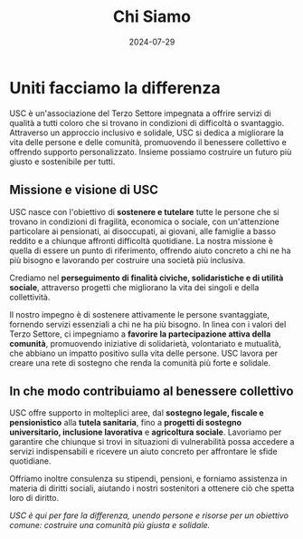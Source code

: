 ﻿---
title: "Chi Siamo"
date: 2024-07-29
draft: false
type: "page"
---

# Uniti facciamo la differenza

USC è un'associazione del Terzo Settore impegnata a offrire servizi di qualità a tutti coloro che si trovano in condizioni di difficoltà o svantaggio. Attraverso un approccio inclusivo e solidale, USC si dedica a migliorare la vita delle persone e delle comunità, promuovendo il benessere collettivo e offrendo supporto personalizzato. Insieme possiamo costruire un futuro più giusto e sostenibile per tutti.

## Missione e visione di USC

USC nasce con l'obiettivo di **sostenere e tutelare** tutte le persone che si trovano in condizioni di fragilità, economica o sociale, con un'attenzione particolare ai pensionati, ai disoccupati, ai giovani, alle famiglie a basso reddito e a chiunque affronti difficoltà quotidiane. La nostra missione è quella di essere un punto di riferimento, offrendo aiuto concreto a chi ne ha più bisogno e lavorando per costruire una società più inclusiva. 

Crediamo nel **perseguimento di finalità civiche, solidaristiche e di utilità sociale**, attraverso progetti che migliorano la vita dei singoli e della collettività.

Il nostro impegno è di sostenere attivamente le persone svantaggiate, fornendo servizi essenziali a chi ne ha più bisogno. In linea con i valori del Terzo Settore, ci impegniamo a **favorire la partecipazione attiva della comunità**, promuovendo iniziative di solidarietà, volontariato e mutualità, che abbiano un impatto positivo sulla vita delle persone. USC lavora per creare una rete di sostegno che renda la comunità più forte e solidale.

## In che modo contribuiamo al benessere collettivo

USC offre supporto in molteplici aree, dal **sostegno legale, fiscale e pensionistico** alla **tutela sanitaria**, fino a **progetti di sostegno universitario, inclusione lavorativa** e **agricoltura sociale**. Lavoriamo per garantire che chiunque si trovi in situazioni di vulnerabilità possa accedere a servizi indispensabili e ricevere un aiuto concreto per affrontare le sfide quotidiane. 

Offriamo inoltre consulenza su stipendi, pensioni, e forniamo assistenza in materia di diritti sociali, aiutando i nostri sostenitori a ottenere ciò che spetta loro di diritto.

*USC è qui per fare la differenza, unendo persone e risorse per un obiettivo comune: costruire una comunità più giusta e solidale.*
